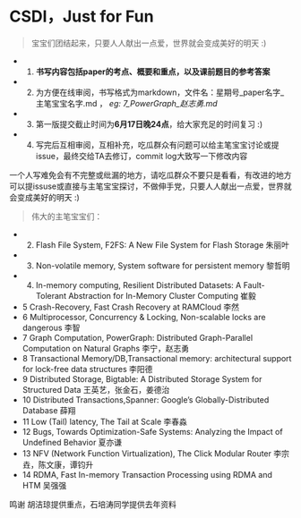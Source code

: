 # CSDI，Just for Fun
>宝宝们团结起来，只要人人献出一点爱，世界就会变成美好的明天 :)
* 1. **书写内容包括paper的考点、概要和重点，以及课前题目的参考答案**
* 2. 为方便在线审阅，书写格式为markdown，文件名：星期号_paper名字_主笔宝宝名字.md ，  *eg: 7_PowerGraph_赵志勇.md*
* 3. 第一版提交截止时间为**6月17日晚24点**，给大家充足的时间复习 :)
* 4. 写完后互相审阅，互相补充，吃瓜群众有问题可以给主笔宝宝讨论或提issue，最终交给TA去修订，commit log大致写一下修改内容

一个人写难免会有不完整或纰漏的地方，请吃瓜群众不要只是看看，有改进的地方可以提issuse或直接与主笔宝宝探讨，不做伸手党，只要人人献出一点爱，世界就会变成美好的明天 :)


>伟大的主笔宝宝们：
* 2. Flash File System,  F2FS: A New File System for Flash Storage   朱丽叶
* 3. Non-volatile memory,  System software for persistent memory     黎哲明
* 4. In-memory computing, Resilient Distributed Datasets: A Fault-Tolerant Abstraction for In-Memory Cluster Computing 崔毅
* 5 Crash-Recovery,  Fast Crash Recovery at RAMCloud 李然
* 6 Multiprocessor, Concurrency & Locking,  Non-scalable locks are dangerous 李智
* 7 Graph Computation, PowerGraph: Distributed Graph-Parallel Computation on Natural Graphs 李宁，赵志勇
* 8 Transactional Memory/DB,Transactional memory: architectural support for lock-free data structures 李阳德
* 9 Distributed Storage,  Bigtable: A Distributed Storage System for Structured Data  王英艺，张金石，姜德治
* 10 Distributed Transactions,Spanner: Google’s Globally-Distributed Database   薛翔
* 11 Low (Tail) latency, The Tail at Scale 李春淼
* 12 Bugs, Towards Optimization-Safe Systems: Analyzing the Impact of Undefined Behavior 夏亦谦
* 13 NFV (Network Function Virtualization),  The Click Modular Router 李宗垚，陈文康，谭钧升
* 14 RDMA, Fast In-memory Transaction Processing using RDMA and HTM 吴强强

鸣谢 胡洁琼提供重点，石培涛同学提供去年资料
